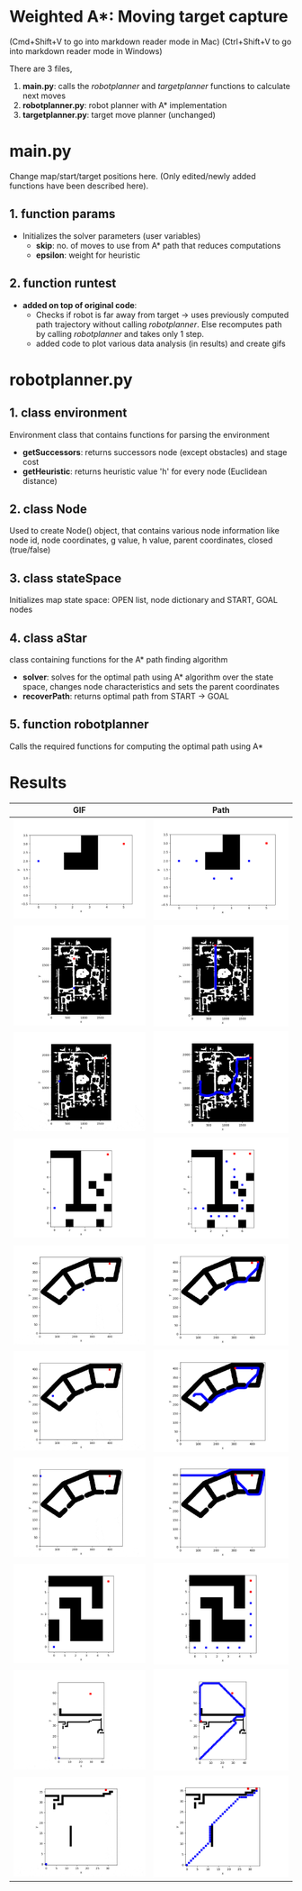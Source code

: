 # Weighted A*: Moving target capture
(Cmd+Shift+V to go into markdown reader mode in Mac)
(Ctrl+Shift+V to go into markdown reader mode in Windows)


There are 3 files,
1. **main.py**: calls the _robotplanner_ and _targetplanner_ functions to calculate next moves
2. **robotplanner.py**: robot planner with A* implementation
3. **targetplanner.py**: target move planner (unchanged)


# **main.py**
Change map/start/target positions here. (Only edited/newly added functions have been described here).
## 1. function **params**
- Initializes the solver parameters (user variables)
    - **skip**: no. of moves to use from A* path that reduces computations
    - **epsilon**: weight for heuristic
## 2. function **runtest**
- **added on top of original code**: 
    - Checks if robot is far away from target -> uses previously computed path trajectory without calling _robotplanner_. Else recomputes path by calling _robotplanner_ and takes only 1 step.
    - added code to plot various data analysis (in results) and create gifs


# **robotplanner.py**
## 1. class **environment** 
Environment class that contains functions for parsing the environment
- **getSuccessors**: returns successors node (except obstacles) and stage cost
- **getHeuristic**: returns heuristic value 'h' for every node (Euclidean distance)


## 2. class **Node**
Used to create Node() object, that contains various node information like node id, node coordinates, g value, h value, parent coordinates, closed (true/false)

## 3. class **stateSpace**
Initializes map state space: OPEN list, node dictionary and START, GOAL nodes

## 4. class **aStar**
class containing functions for the A* path finding algorithm
- **solver**: solves for the optimal path using A* algorithm over the state space, changes node characteristics and sets the parent coordinates
- **recoverPath**: returns optimal path from START -> GOAL

## 5. function **robotplanner**
Calls the required functions for computing the optimal path using A*

# Results
|        GIF            |Path                    |
|-----------------------|------------------------|
|![bestvid](gifs/0.gif) |![Fig1](results/0.png)  |
|![bestvid](gifs/1.gif) |![Fig2](results/1.png)  |
|![bestvid](gifs/1b.gif)|![Fig3](results/1b.png) |
|![bestvid](gifs/2.gif) |![Fig4](results/2.png)  |
|![bestvid](gifs/3.gif) |![Fig5](results/3.png)  |
|![bestvid](gifs/3b.gif)|![Fig6](results/3b.png) |
|![bestvid](gifs/3c.gif)|![Fig7](results/3c.png) |
|![bestvid](gifs/4.gif) |![Fig8](results/4.png)  |
|![bestvid](gifs/5.gif) |![Fig9](results/5.png)  |
|![bestvid](gifs/6.gif) |![Fig10](results/6.png) |

